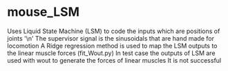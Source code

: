 # mouse_LSM

Uses Liquid State Machine (LSM) to code the inputs which are positions of joints '\n' 
The supervisor signal is the sinusoidals that are hand made for locomotion
A Ridge regression method is used to map the LSM outputs to the linear muscle forces (fit_Wout.py)
In test case the outputs of LSM are used with wout to generate the forces of linear muscles
It is not successful
 
